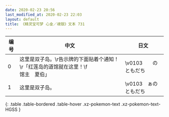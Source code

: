 ```yaml
---
date: 2020-02-23 20:56
last_modified_at: 2020-02-23 22:03
layout: default
title: 《精灵宝可梦 心金／魂银》文本 731
---
```

| 编号 | 中文 | 日文 |
| ---- | ---- | ---- |
| 0 | 这里是双子岛。\r告示牌的下面贴着个通知！\r「红莲岛的道馆就在这里！\f　　　　　　馆主　夏伯」 | \v0103　　のともだち |
| 1 | 这里是双子岛。 | \v0103　ぁのともだち |
{: .table .table-bordered .table-hover .xz-pokemon-text .xz-pokemon-text-HGSS }